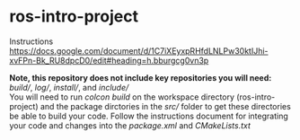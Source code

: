 # ros-intro-project
Instructions https://docs.google.com/document/d/1C7iXEyxpRHfdLNLPw30ktIJhi-xvFPn-Bk_RU8dpcD0/edit#heading=h.bburgcg0vn3p

**Note, this repository does not include key repositories you will need:** *build/*, *log/*, *install/*, and *include/* </br>
You will need to run *colcon build* on the workspace directory (ros-intro-project) and the package dirctories in the *src/* folder to get these directories be able to build your code.
Follow the instructions document for integrating your code and changes into the *package.xml* and *CMakeLists.txt*
